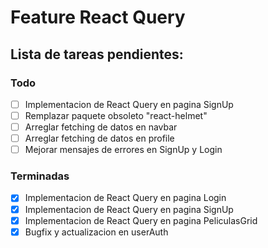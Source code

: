 # Feature React Query

## Lista de tareas pendientes:

### Todo

- [ ] Implementacion de React Query en pagina SignUp
- [ ] Remplazar paquete obsoleto "react-helmet"
- [ ] Arreglar fetching de datos en navbar
- [ ] Arreglar fetching de datos en profile
- [ ] Mejorar mensajes de errores en SignUp y Login

### Terminadas

- [x] Implementacion de React Query en pagina Login
- [x] Implementacion de React Query en pagina SignUp
- [x] Implementacion de React Query en pagina PeliculasGrid
- [x] Bugfix y actualizacion en userAuth
